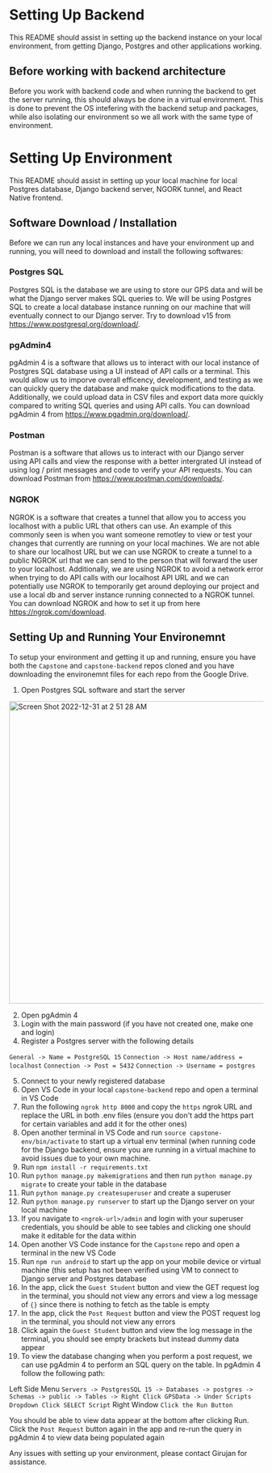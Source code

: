 # Setting Up Backend

This README should assist in setting up the backend instance on your local environment, from getting Django, Postgres and other applications working.

## Before working with backend architecture 

Before you work with backend code and when running the backend to get the server running, this should always be done in a virtual environment. This is done to prevent the OS intefering with the backend setup and packages, while also isolating our environment so we all work with the same type of environment. 

# Setting Up Environment

This README should assist in setting up your local machine for local Postgres database, Django backend server, NGORK tunnel, and React Native frontend.

## Software Download / Installation

Before we can run any local instances and have your environment up and running, you will need to download and install the following softwares:

### Postgres SQL

Postgres SQL is the database we are using to store our GPS data and will be what the Django server makes SQL queries to. We will be using Postgres SQL to create a local database instance running on our machine that will eventually connect to our Django server. Try to download v15 from https://www.postgresql.org/download/.

### pgAdmin4 

pgAdmin 4 is a software that allows us to interact with our local instance of Postgres SQL database using a UI instead of API calls or a terminal. This would allow us to imporve overall efficency, development, and testing as we can quickly query the database and make quick modifications to the data. Additionally, we could upload data in CSV files and export data more quickly compared to writing SQL queries and using API calls. You can download pgAdmin 4 from https://www.pgadmin.org/download/.

### Postman

Postman is a software that allows us to interact with our Django server using API calls and view the response with a better intergrated UI instead of using log / print messages and code to verify your API requests. You can download Postman from https://www.postman.com/downloads/.

### NGROK

NGROK is a software that creates a tunnel that allow you to access you localhost with a public URL that others can use. An example of this commonly seen is when you want someone remotley to view or test your changes that currently are running on your local machines. We are not able to share our localhost URL but we can use NGROK to create a tunnel to a public NGROK url that we can send to the person that will forward the user to your localhost. Additionally, we are using NGROK to avoid a network error when trying to do API calls with our localhost API URL and we can potentially use NGROK to temporarily get around deploying our project and use a local db and server instance running connected to a NGROK tunnel. You can download NGROK and how to set it up from here https://ngrok.com/download.

## Setting Up and Running Your Environemnt

To setup your environment and getting it up and running, ensure you have both the `Capstone` and `capstone-backend` repos cloned and you have downloading the environemnt files for each repo from the Google Drive. 

1) Open Postgres SQL software and start the server

<img width="598" alt="Screen Shot 2022-12-31 at 2 51 28 AM" src="https://user-images.githubusercontent.com/24899889/210129679-6546ff93-d062-41d8-a869-f4ff7183aaee.png">

2) Open pgAdmin 4
3) Login with the main password (if you have not created one, make one and login)
4) Register a Postgres server with the following details

`General -> Name = PostgreSQL 15`
`Connection -> Host name/address = localhost`
`Connection -> Post = 5432`
`Connection -> Username = postgres`

5) Connect to your newly registered database
6) Open VS Code in your local `capstone-backend` repo and open a terminal in VS Code
7) Run the following `ngrok http 8000` and copy the `https` ngrok URL and replace the URL in both .env files (ensure you don't add the https part for certain variables and add it for the other ones)
8) Open another terminal in VS Code and run `source capstone-env/bin/activate` to start up a virtual env terminal (when running code for the Django backend, ensure you are running in a virtual machine to avoid issues due to your own machine. 
9) Run `npm install -r requirements.txt`
10) Run `python manage.py makemigrations` and then run `python manage.py migrate` to create your table in the database
11) Run `python manage.py createsuperuser` and create a superuser
12) Run `python manage.py runserver` to start up the Django server on your local machine
13) If you navigate to `<ngrok-url>/admin` and login with your superuser credentials, you should be able to see tables and clicking one should make it editable for the data within
14) Open another VS Code instance for the `Capstone` repo and open a terminal in the new VS Code
15) Run `npm run android` to start up the app on your mobile device or virtual machine (this setup has not been verified using VM to connect to Django server and Postgres database
16) In the app, click the `Guest Student` button and view the GET request log in the terminal, you should not view any errors and view a log message of `{}` since there is nothing to fetch as the table is empty
17) In the app, click the `Post Request` button and view the POST request log in the terminal, you should not view any errors
18) Click again the `Guest Student` button and view the log message in the terminal, you should see empty brackets but instead dummy data appear
19) To view the database changing when you perform a post request, we can use pgAdmin 4 to perform an SQL query on the table. In pgAdmin 4 follow the following path:

Left Side Menu
`Servers -> PostgresSQL 15 -> Databases -> postgres -> Schemas -> public -> Tables -> Right Click GPSData -> Under Scripts Dropdown Click SELECT Script`
Right Window 
`Click the Run Button`

You should be able to view data appear at the bottom after clicking Run. Click the `Post Request` button again in the app and re-run the query in pgAdmin 4 to view data being populated again

Any issues with setting up your environment, please contact Girujan for assistance.

